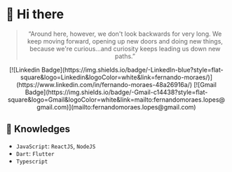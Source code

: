 # 👋 Hi there

> <p align='center'>“Around here, however, we don't look backwards for very long. We keep moving forward, opening up new doors and doing new things, because we're curious...and curiosity keeps leading us down new paths.”</p>

<p align='center'>
[![Linkedin Badge](https://img.shields.io/badge/-LinkedIn-blue?style=flat-square&logo=Linkedin&logoColor=white&link=fernando-moraes/)](https://www.linkedin.com/in/fernando-moraes-48a26916a/)
[![Gmail Badge](https://img.shields.io/badge/-Gmail-c14438?style=flat-square&logo=Gmail&logoColor=white&link=mailto:fernandomoraes.lopes@gmail.com)](mailto:fernandomoraes.lopes@gmail.com)
</p>

## :rocket: Knowledges
 - `JavaScript`: `ReactJS`, `NodeJS`
 - `Dart`: `Flutter`
 - `Typescript`
